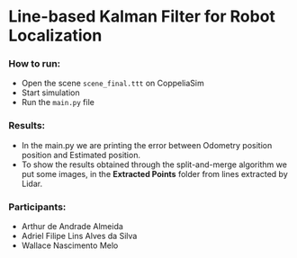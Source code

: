 # Line-based Kalman Filter for Robot Localization

### How to run:
- Open the scene `scene_final.ttt` on CoppeliaSim
- Start simulation
- Run the `main.py` file


### Results:
- In the main.py we are printing the error between Odometry position position and Estimated position.
- To show the results obtained through the split-and-merge algorithm we put some images, in the **Extracted Points** folder from lines extracted by Lidar.


### Participants:
- Arthur de Andrade Almeida
- Adriel Filipe Lins Alves da Silva
- Wallace Nascimento Melo
